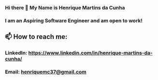 ### Hi there 👋 My Name is Henrique Martins da Cunha

### I am an Aspiring Software Engineer and am open to work!

## 📫 How to reach me:
### LinkedIn: https://www.linkedin.com/in/henrique-martins-da-cunha/
### Email: henriquemc37@gmail.com

<!--
**HenriqueMC37/HenriqueMC37** is a ✨ _special_ ✨ repository because its `README.md` (this file) appears on your GitHub profile.

Here are some ideas to get you started:

- 🔭 I’m currently working on ...
- 🌱 I’m currently learning ...
- 👯 I’m looking to collaborate on ...
- 🤔 I’m looking for help with ...
- 💬 Ask me about ...
- 📫 How to reach me: ...
- 😄 Pronouns: ...
- ⚡ Fun fact: ...
-->
